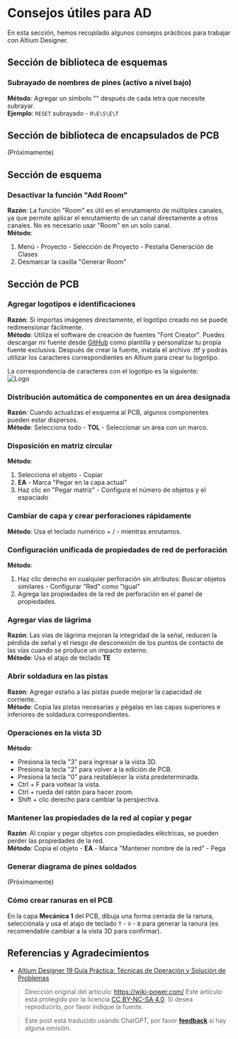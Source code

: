 # Consejos útiles para AD

En esta sección, hemos recopilado algunos consejos prácticos para trabajar con Altium Designer.

## Sección de biblioteca de esquemas

### Subrayado de nombres de pines (activo a nivel bajo)

**Método**: Agregar un símbolo "\" después de cada letra que necesite subrayar.  
**Ejemplo**: `RESET` subrayado - `R\E\S\E\T`

## Sección de biblioteca de encapsulados de PCB

(Próximamente)

## Sección de esquema

### Desactivar la función "Add Room"

**Razón**: La función "Room" es útil en el enrutamiento de múltiples canales, ya que permite aplicar el enrutamiento de un canal directamente a otros canales. No es necesario usar "Room" en un solo canal.  
**Método**:

1. Menú - Proyecto - Selección de Proyecto - Pestaña Generación de Clases
2. Desmarcar la casilla "Generar Room"

## Sección de PCB

### Agregar logotipos e identificaciones

**Razón**: Si importas imágenes directamente, el logotipo creado no se puede redimensionar fácilmente.  
**Método**: Utiliza el software de creación de fuentes "Font Creator". Puedes descargar mi fuente desde [GitHub](https://github.com/linyuxuanlin/Modularity_of_Functional_Circuit/tree/master/%E4%B8%93%E7%94%A8%E5%AD%97%E4%BD%93) como plantilla y personalizar tu propia fuente exclusiva. Después de crear la fuente, instala el archivo .ttf y podrás utilizar los caracteres correspondientes en Altium para crear tu logotipo.

La correspondencia de caracteres con el logotipo es la siguiente:  
![Logo](https://media.wiki-power.com/img/20200207200606.png)

### Distribución automática de componentes en un área designada

**Razón**: Cuando actualizas el esquema al PCB, algunos componentes pueden estar dispersos.  
**Método**: Selecciona todo - **TOL** - Seleccionar un área con un marco.

### Disposición en matriz circular

**Método**:

1. Selecciona el objeto - Copiar
2. **EA** - Marca "Pegar en la capa actual"
3. Haz clic en "Pegar matriz" - Configura el número de objetos y el espaciado

### Cambiar de capa y crear perforaciones rápidamente

**Método**: Usa el teclado numérico + / - mientras enrutamos.

### Configuración unificada de propiedades de red de perforación

**Método**:

1. Haz clic derecho en cualquier perforación sin atributos: Buscar objetos similares - Configurar "Red" como "Igual"
2. Agrega las propiedades de la red de perforación en el panel de propiedades.

### Agregar vias de lágrima

**Razón**: Las vias de lágrima mejoran la integridad de la señal, reducen la pérdida de señal y el riesgo de desconexión de los puntos de contacto de las vías cuando se produce un impacto externo.  
**Método**: Usa el atajo de teclado **TE**

### Abrir soldadura en las pistas

**Razón**: Agregar estaño a las pistas puede mejorar la capacidad de corriente.  
**Método**: Copia las pistas necesarias y pégalas en las capas superiores e inferiores de soldadura correspondientes.

### Operaciones en la vista 3D

**Método**:

- Presiona la tecla "3" para ingresar a la vista 3D.
- Presiona la tecla "2" para volver a la edición de PCB.
- Presiona la tecla "0" para restablecer la vista predeterminada.
- Ctrl + F para voltear la vista.
- Ctrl + rueda del ratón para hacer zoom.
- Shift + clic derecho para cambiar la perspectiva.

### Mantener las propiedades de la red al copiar y pegar

**Razón**: Al copiar y pegar objetos con propiedades eléctricas, se pueden perder las propiedades de la red.  
**Método**: Copia el objeto - **EA** - Marca "Mantener nombre de la red" - Pega

### Generar diagrama de pines soldados

(Próximamente)

### Cómo crear ranuras en el PCB

En la capa **Mecánica 1** del PCB, dibuja una forma cerrada de la ranura, selecciónala y usa el atajo de teclado `T` - `V` - `B` para generar la ranura (es recomendable cambiar a la vista 3D para confirmar).

## Referencias y Agradecimientos

- [Altium Designer 19 Guía Práctica: Técnicas de Operación y Solución de Problemas](https://item.jd.com/12756518.html)

> Dirección original del artículo: <https://wiki-power.com/>
> Este artículo está protegido por la licencia [CC BY-NC-SA 4.0](https://creativecommons.org/licenses/by/4.0/deed.zh). Si desea reproducirlo, por favor indique la fuente.

> Este post está traducido usando ChatGPT, por favor [**feedback**](https://github.com/linyuxuanlin/Wiki_MkDocs/issues/new) si hay alguna omisión.
